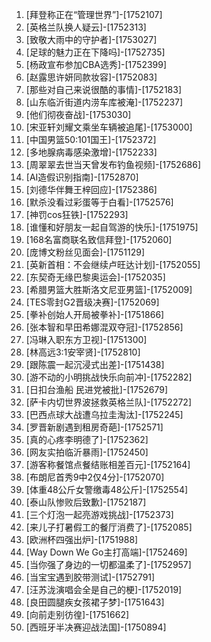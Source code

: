 
1. [拜登称正在“管理世界”]-[1752107]
1. [英格兰队换人疑云]-[1752313]
1. [致敬大雨中的守护者]-[1753027]
1. [足球的魅力正在下降吗]-[1752735]
1. [杨政宣布参加CBA选秀]-[1752399]
1. [赵露思许妍同款妆容]-[1752083]
1. [那些对自己来说很酷的事情]-[1752183]
1. [山东临沂街道内涝车库被淹]-[1752237]
1. [他们彻夜奋战]-[1753030]
1. [宋亚轩刘耀文乘坐车辆被追尾]-[1753000]
1. [中国男篮50:101国王]-[1752372]
1. [多地腺病毒感染激增]-[1752233]
1. [周翠翠去世当天曾发布钓鱼视频]-[1752686]
1. [AI造假识别指南]-[1752870]
1. [刘德华伴舞王梓回应]-[1752386]
1. [默杀没看过彩蛋等于白看]-[1752576]
1. [神罚cos狂铁]-[1752293]
1. [谁懂和好朋友一起自驾游的快乐]-[1751975]
1. [168名富商联名致信拜登]-[1752060]
1. [庞博文粉丝见面会]-[1751129]
1. [英新首相：不会继续卢旺达计划]-[1752055]
1. [东契奇无缘巴黎奥运会]-[1752035]
1. [希腊男篮大胜斯洛文尼亚男篮]-[1752009]
1. [TES零封G2晋级决赛]-[1752069]
1. [拳补创始人开局被拳补]-[1751866]
1. [张本智和早田希娜混双夺冠]-[1752856]
1. [冯琳入职东方卫视]-[1751300]
1. [林高远3:1安宰贤]-[1752810]
1. [跟陈震一起沉浸式出差]-[1751438]
1. [游不动的小明挑战快乐向前冲]-[1752282]
1. [日扣台渔船 民进党被批]-[1752679]
1. [萨卡内切世界波拯救英格兰队]-[1752272]
1. [巴西点球大战遭乌拉圭淘汰]-[1752245]
1. [罗晋新剧遇到租房奇葩]-[1752571]
1. [真的心疼李明德了]-[1752362]
1. [网友实拍临沂暴雨]-[1752450]
1. [游客称餐馆点餐结账相差百元]-[1752164]
1. [布朗尼首秀9中2仅4分]-[1752070]
1. [体重48公斤女警缴毒48公斤]-[1752554]
1. [泰山队惨败后致歉]-[1752187]
1. [三个灯泡一起亮游戏挑战]-[1752373]
1. [来儿子打暑假工的餐厅消费了]-[1752085]
1. [欧洲杯四强出炉]-[1751988]
1. [Way Down We Go主打高端]-[1752469]
1. [当你强了身边的一切都温柔了]-[1752957]
1. [当宝宝遇到胶带测试]-[1752791]
1. [汪苏泷演唱会全是自己的梗]-[1752019]
1. [良田圆腿疾女孩裙子梦]-[1751643]
1. [向前走别彷徨]-[1751662]
1. [西班牙半决赛迎战法国]-[1750894]